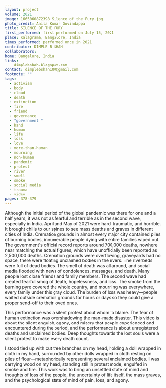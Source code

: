 ```yaml
---
layout: project
volume: 2021
image: 1665060872398_Silence_of_the_Fury.jpg
photo_credit: Anila Kumar Govindappa
title: SILENCE OF THE FURY
first_performed: first performed on July 15, 2021
place: Kalagrama, Bangalore, India
times_performed: performed once in 2021
contributor: DIMPLE B SHAH
collaborators:
home: Bangalore, India
links:
  - dimplebshah.blogspot.com
contact: dimplebshah100@gmail.com
footnote: ""
tags:
  - activism
  - body
  - cloud
  - death
  - extinction
  - fire
  - friend
  - governance
  - "government "
  - hand
  - human
  - life
  - loss
  - love
  - more-than-human
  - mourning
  - non-human
  - pandemic
  - protest
  - river
  - smell
  - smoke
  - social media
  - trauma
  - video
pages: 378-379
---
```


Although the initial period of the global pandemic was there for one and a half years, it was not as fearful and terrible as in the second wave, especially in India. April and May of 2021 were hard, traumatic, and horrible. It brought chills to our spines to see mass deaths and graves in different cities of India. Cremation grounds in almost every major city contained piles of burning bodies, innumerable people dying with entire families wiped out. The government's official record reports around 700,000 deaths, nowhere near matching the actual figures, which have unofficially been reported as 2,500,000 deaths. Cremation grounds were overflowing, graveyards had no space, there were floating unclaimed bodies in the rivers. The riverbeds were full of dead bodies. The smell of death was all around, and social media flooded with news of condolences, messages, and death. Many people lost close friends and family members. The second wave had created fearful smog of death, hopelessness, and loss. The smoke from the burning pyre covered the whole country, and mourning was everywhere, every family under this gray cloud. The burden of loss was heavy—people waited outside cremation grounds for hours or days so they could give a proper send-off to their loved ones.

This performance was a silent protest about whom to blame. The fear of human extinction was overshadowing the man-made disaster. This video is about the silent anguish, agony, and misery that people experienced and encountered during the period, and the performance is about unregistered deaths and unclaimed bodies. Deep thoughts towards the lost souls were a silent protest to make every death count.

I stood tied up with cut tree branches on my head, holding a doll wrapped in cloth in my hand, surrounded by other dolls wrapped in cloth resting on piles of flour—metaphorically representing several unclaimed bodies. I was carrying wood on my head, standing still in protest mode, engulfed in smoke and fire. This work was to bring an unsettled state of mind and thoughts of loss of the people, the uncertainty of life itself, the mass graves, and the psychological state of mind of pain, loss, and agony.
